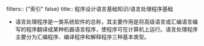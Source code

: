 filters:: {"索引" false}
title:: 程序设计语言基础知识/语言处理程序基础

- 语言处理程序是一类系统软件的总称，其主要作用是将高级语言或汇编语言编写的程序翻译成某种机器语言程序，使程序可在计算机上运行。语言处理程序主要分为汇编程序、编译程序和解释程序三种基本类型。